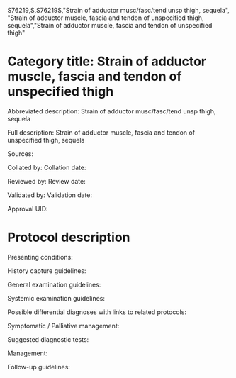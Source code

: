 S76219,S,S76219S,"Strain of adductor musc/fasc/tend unsp thigh, sequela", "Strain of adductor muscle, fascia and tendon of unspecified thigh, sequela","Strain of adductor muscle, fascia and tendon of unspecified thigh"
# Category title: Strain of adductor muscle, fascia and tendon of unspecified thigh

Abbreviated description: Strain of adductor musc/fasc/tend unsp thigh, sequela

Full description: Strain of adductor muscle, fascia and tendon of unspecified thigh, sequela

Sources:

Collated by:
Collation date:

Reviewed by:
Review date:

Validated by:
Validation date:

Approval UID:

# Protocol description

Presenting conditions:

History capture guidelines:

General examination guidelines:

Systemic examination guidelines:

Possible differential diagnoses with links to related protocols:

Symptomatic / Palliative management:

Suggested diagnostic tests:

Management:

Follow-up guidelines:
